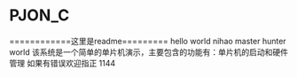 # PJON_C
============这里是readme=========
hello world
nihao
master hunter world
  该系统是一个简单的单片机演示，主要包含的功能有：单片机的启动和硬件管理
  如果有错误欢迎指正
  1144